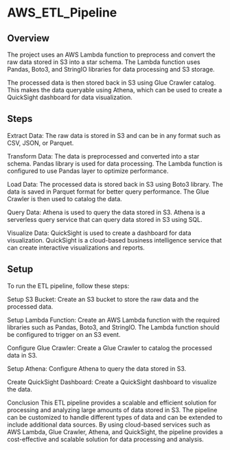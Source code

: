 # AWS_ETL_Pipeline

## Overview
The project uses an AWS Lambda function to preprocess and convert the raw data stored in S3 into a star schema. The Lambda function uses Pandas, Boto3, and StringIO libraries for data processing and S3 storage.

The processed data is then stored back in S3 using Glue Crawler catalog. This makes the data queryable using Athena, which can be used to create a QuickSight dashboard for data visualization.

## Steps
Extract Data: The raw data is stored in S3 and can be in any format such as CSV, JSON, or Parquet.

Transform Data: The data is preprocessed and converted into a star schema. Pandas library is used for data processing. The Lambda function is configured to use Pandas layer to optimize performance.

Load Data: The processed data is stored back in S3 using Boto3 library. The data is saved in Parquet format for better query performance. The Glue Crawler is then used to catalog the data.

Query Data: Athena is used to query the data stored in S3. Athena is a serverless query service that can query data stored in S3 using SQL.

Visualize Data: QuickSight is used to create a dashboard for data visualization. QuickSight is a cloud-based business intelligence service that can create interactive visualizations and reports.

## Setup
To run the ETL pipeline, follow these steps:

Setup S3 Bucket: Create an S3 bucket to store the raw data and the processed data.

Setup Lambda Function: Create an AWS Lambda function with the required libraries such as Pandas, Boto3, and StringIO. The Lambda function should be configured to trigger on an S3 event.

Configure Glue Crawler: Create a Glue Crawler to catalog the processed data in S3.

Setup Athena: Configure Athena to query the data stored in S3.

Create QuickSight Dashboard: Create a QuickSight dashboard to visualize the data.

Conclusion
This ETL pipeline provides a scalable and efficient solution for processing and analyzing large amounts of data stored in S3. The pipeline can be customized to handle different types of data and can be extended to include additional data sources. By using cloud-based services such as AWS Lambda, Glue Crawler, Athena, and QuickSight, the pipeline provides a cost-effective and scalable solution for data processing and analysis.
